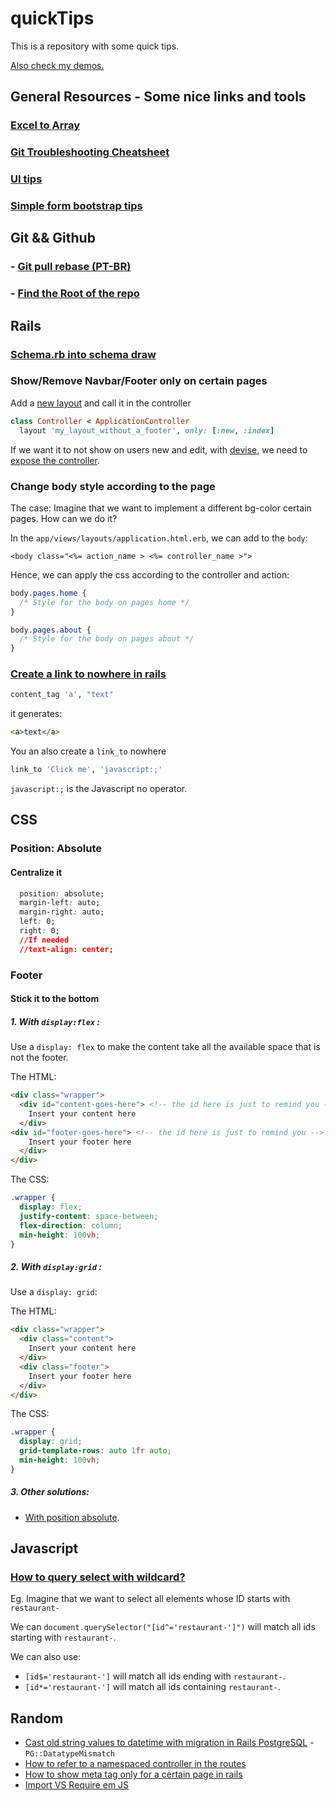 # quickTips

This is a repository with some quick tips. 

[Also check my demos.](https://github.com/andrerferrer/dedemos)

## General Resources - Some nice links and tools
### [Excel to Array](https://www.seabreezecomputers.com/excel2array/)
### [Git Troubleshooting Cheatsheet](https://ohshitgit.com/)
### [UI tips](https://refactoringui.com/)
### [Simple form bootstrap tips](http://simple-form-bootstrap.plataformatec.com.br/)

## Git && Github
### - [Git pull rebase (PT-BR)](https://pt.stackoverflow.com/questions/279562/qual-a-diferen%C3%A7a-entre-git-pull-e-git-pull-rebase)
### - [Find the Root of the repo](https://stackoverflow.com/questions/957928/is-there-a-way-to-get-the-git-root-directory-in-one-command)

## Rails
### [Schema.rb into schema draw](https://dbdiagram.io/d)

### Show/Remove Navbar/Footer only on certain pages

Add a [new layout](https://guides.rubyonrails.org/layouts_and_rendering.html) and call it in the controller
```ruby
class Controller < ApplicationController
  layout 'my_layout_without_a_footer', only: [:new, :index]
```

If we want it to not show on users new and edit, with [devise](https://github.com/heartcombo/devise), we need to [expose the controller](https://github.com/heartcombo/devise#configuring-controllers).

### Change body style according to the page

The case: Imagine that we want to implement a different bg-color certain pages. How can we do it?

In the `app/views/layouts/application.html.erb`, we can add to the `body`:
```erb
<body class="<%= action_name > <%= controller_name >">
```

Hence, we can apply the css according to the controller and action:
```CSS
body.pages.home {
  /* Style for the body on pages home */
}

body.pages.about {
  /* Style for the body on pages about */
}
```

### [Create a link to nowhere in rails](https://stackoverflow.com/questions/12081156/rails-using-link-to-to-make-a-link-without-href)

```ruby
content_tag 'a', "text"
```

it generates:

```HTML
<a>text</a>
```

You an also create a `link_to` nowhere

```ruby
link_to 'Click me', 'javascript:;'
```

`javascript:;` is the Javascript no operator. 

## CSS

### Position: Absolute
#### Centralize it
```CSS
  position: absolute;
  margin-left: auto;
  margin-right: auto;
  left: 0;
  right: 0;
  //If needed
  //text-align: center;
```

### Footer

#### Stick it to the bottom

##### 1. With `display:flex` :

Use a `display: flex` to make the content take all the available space that is not the footer. 

The HTML:
```HTML
<div class="wrapper">
  <div id="content-goes-here"> <!-- the id here is just to remind you -->
    Insert your content here
  </div>
<div id="footer-goes-here"> <!-- the id here is just to remind you -->
    Insert your footer here
  </div>
</div>
```

The CSS:
```CSS
.wrapper {
  display: flex;
  justify-content: space-between;
  flex-direction: column;  
  min-height: 100vh;
}
```

##### 2. With `display:grid` :
Use a `display: grid`:

The HTML:
```HTML
<div class="wrapper">
  <div class="content">
    Insert your content here
  </div>
  <div class="footer">
    Insert your footer here
  </div>
</div>
```

The CSS:
```CSS
.wrapper {
  display: grid;
  grid-template-rows: auto 1fr auto;
  min-height: 100vh;
}
```

##### 3. Other solutions:

- [With position absolute](https://www.freecodecamp.org/news/how-to-keep-your-footer-where-it-belongs-59c6aa05c59c/).

## Javascript

### [How to query select with wildcard?](https://stackoverflow.com/questions/8714090/queryselector-wildcard-element-match)

Eg. Imagine that we want to select all elements whose ID starts with `restaurant-`

We can `document.querySelector("[id^='restaurant-']")` will match all ids starting with `restaurant-`.

We can also use:

- `[id$='restaurant-']` will match all ids ending with `restaurant-`.
- `[id*='restaurant-']` will match all ids containing `restaurant-`.


## Random
- [Cast old string values to datetime with migration in Rails PostgreSQL](https://stackoverflow.com/questions/36981205/cast-old-string-values-to-datetime-with-migration-in-rails-postgresql) - `PG::DatatypeMismatch`
- [How to refer to a namespaced controller in the routes  ](https://stackoverflow.com/questions/27387842/rails-4-how-to-match-routes-in-namespace)
- [How to show meta tag only for a certain page in rails](https://stackoverflow.com/questions/24448748/adding-meta-keywords-and-description-on-home-page-only)
- [Import VS Require em JS](https://pt.stackoverflow.com/questions/213910/javascript-diferen%C3%A7as-entre-import-e-require)
